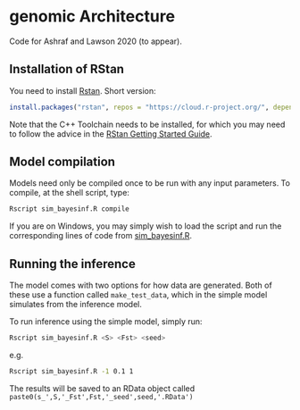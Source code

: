 # genomic Architecture

Code for Ashraf and Lawson 2020 (to appear).

## Installation of RStan

You need to install [Rstan](https://mc-stan.org/users/interfaces/rstan). Short version:

```R
install.packages("rstan", repos = "https://cloud.r-project.org/", dependencies = TRUE)
```

Note that the C++ Toolchain needs to be installed, for which you may need to follow the advice in the [RStan Getting Started Guide](https://github.com/stan-dev/rstan/wiki/RStan-Getting-Started).

## Model compilation

Models need only be compiled once to be run with any input parameters. To compile, at the shell script, type:

```sh
Rscript sim_bayesinf.R compile
```

If you are on Windows, you may simply wish to load the script and run the corresponding lines of code from [sim_bayesinf.R](sim_bayesinf.R).

## Running the inference

The model comes with two options for how data are generated. Both of these use a function called `make_test_data`, which in the simple model simulates from the inference model.

To run inference using the simple model, simply run:

```sh
Rscript sim_bayesinf.R <S> <Fst> <seed>
```
e.g.
```sh
Rscript sim_bayesinf.R -1 0.1 1
```
The results will be saved to an RData object called `paste0(s_',S,'_Fst',Fst,'_seed',seed,'.RData')`
